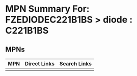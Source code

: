 



# MPN Summary For: FZEDIODEC221B1BS > diode : C221B1BS

## MPNs
  

|MPN|Direct Links|Search Links|
| :--- | :--- | :--- |
||||
